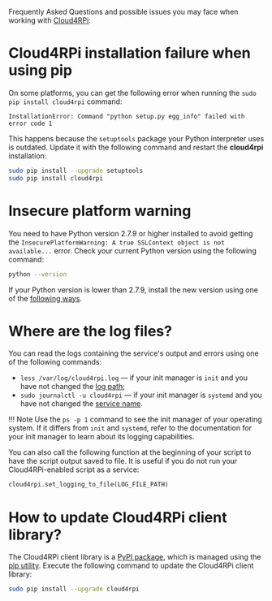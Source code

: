 Frequently Asked Questions and possible issues you may face when working with [Cloud4RPi](https://cloud4rpi.io):

# Cloud4RPi installation failure when using pip

On some platforms, you can get the following error when running the `sudo pip install cloud4rpi` command:

```
InstallationError: Command "python setup.py egg_info" failed with error code 1
```

This happens because the `setuptools` package your Python interpreter uses is outdated. Update it with the following command and restart the **cloud4rpi** installation:

```sh
sudo pip install --upgrade setuptools
sudo pip install cloud4rpi
```

# Insecure platform warning

You need to have Python version 2.7.9 or higher installed to avoid getting the `InsecurePlatformWarning: A true SSLContext object is not available...` error. Check your current Python version using the following command:

```sh
python --version
```

If your Python version is lower than 2.7.9, install the new version using one of the [following ways](https://docs.python.org/2/using/index.html).

# Where are the log files?

You can read the logs containing the service's output and errors using one of the following commands:

* `less /var/log/cloud4rpi.log` — if your init manager is `init` and you have not changed the [log path](https://github.com/cloud4rpi/cloud4rpi/blob/master/service_install.sh#L54);
* `sudo journalctl -u cloud4rpi` — if your init manager is `systemd` and you have not changed the [service name](https://github.com/cloud4rpi/cloud4rpi/blob/master/service_install.sh#L151).


!!! Note
    Use the `ps -p 1` command to see the init manager of your operating system. If it differs from `init` and `systemd`, refer to the documentation for your init manager to learn about its logging capabilities.

You can also call the following function at the beginning of your script to have the script output saved to file. It is useful if you do not run your Cloud4RPi-enabled script as a service:

```python
cloud4rpi.set_logging_to_file(LOG_FILE_PATH)
```

# How to update Cloud4RPi client library?

The Cloud4RPi client library is a [PyPI package](https://pypi.python.org/pypi/cloud4rpi), which is managed using the [pip utility](https://pip.pypa.io/en/stable/). Execute the following command to update the Cloud4RPi client library:

```sh
sudo pip install --upgrade cloud4rpi
```
